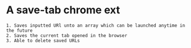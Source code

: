 # A save-tab chrome ext

    1. Saves inputted URl unto an array which can be launched anytime in the future
    2. Saves the current tab opened in the browser
    3. Able to delete saved URLs